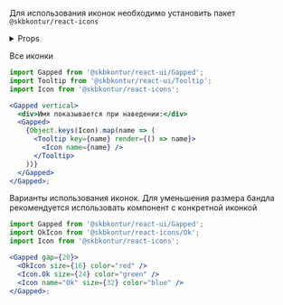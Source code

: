 Для использования иконок необходимо установить пакет `@skbkontur/react-icons`

<details><summary>Props</summary>

```ts
type IconProps = {
  color?: string;
  name: IconName;
  size?: number | string;
};

type IconName =
  | 'Menu'
  | 'Add'
  | 'ArchivePack'
  | 'ArchiveUnpack'
  | 'Attach'
  | 'Baby'
  | 'Backward'
  | 'BarcodeScanner'
  | 'Briefcase'
  | 'Calculator'
  | 'Calendar'
  | 'Card'
  | 'Certificate'
  | 'Clear'
  | ... 218 more ...
  | 'Infiniti';
```

</details>

Все иконки

```jsx
import Gapped from '@skbkontur/react-ui/Gapped';
import Tooltip from '@skbkontur/react-ui/Tooltip';
import Icon from '@skbkontur/react-icons';

<Gapped vertical>
  <div>Имя показывается при наведении:</div>
  <Gapped>
    {Object.keys(Icon).map(name => (
      <Tooltip key={name} render={() => name}>
        <Icon name={name} />
      </Tooltip>
    ))}
  </Gapped>
</Gapped>;
```

Варианты использования иконок.
Для уменьшения размера бандла рекомендуется использовать компонент с конкретной иконкой

```jsx
import Gapped from '@skbkontur/react-ui/Gapped';
import OkIcon from '@skbkontur/react-icons/Ok';
import Icon from '@skbkontur/react-icons';

<Gapped gap={20}>
  <OkIcon size={16} color="red" />
  <Icon.Ok size={24} color="green" />
  <Icon name="Ok" size={32} color="blue" />
</Gapped>;
```
